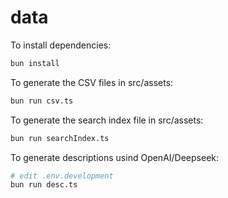 # data

To install dependencies:

```bash
bun install
```

To generate the CSV files in src/assets:

```bash
bun run csv.ts
```

To generate the search index file in src/assets:

```bash
bun run searchIndex.ts
```

To generate descriptions usind OpenAI/Deepseek:

```bash
# edit .env.development
bun run desc.ts
```
